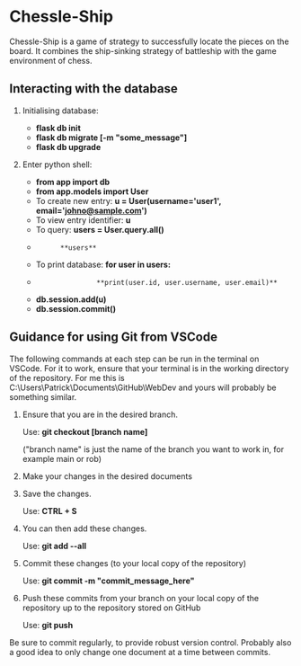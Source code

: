 # Chessle-Ship
Chessle-Ship is a game of strategy to successfully locate the pieces on the board. It combines the ship-sinking strategy of battleship with the game environment of chess.

## Interacting with the database
1. Initialising database:
   * **flask db init**
   * **flask db migrate [-m "some_message"]**
   * **flask db upgrade**

2. Enter python shell:
   * **from app import db**
   * **from app.models import User**
   * To create new entry: **u = User(username='user1', email='johno@sample.com')**
   * To view entry identifier: **u**
   * To query: **users = User.query.all()**
   *           **users**
   * To print database: **for user in users:**
   *                    **print(user.id, user.username, user.email)**
   * **db.session.add(u)**
   * **db.session.commit()**


## Guidance for using Git from VSCode
The following commands at each step can be run in the terminal on VSCode. For it to work, ensure that your terminal is in the working directory of the repository. For me this is C:\Users\Patrick\Documents\GitHub\WebDev and yours will probably be something similar.

1. Ensure that you are in the desired branch.

   Use: **git checkout [branch name]**

   ("branch name" is just the name of the branch you want to work in, for example main or rob)


2. Make your changes in the desired documents


3. Save the changes.

   Use: **CTRL + S**


4. You can then add these changes.

   Use: **git add --all**


5. Commit these changes (to your local copy of the repository)

   Use: **git commit -m "commit_message_here"**


6. Push these commits from your branch on your local copy of the repository up to the repository stored on GitHub

   Use: **git push**


Be sure to commit regularly, to provide robust version control. Probably also a good idea to only change one document at a time between commits.